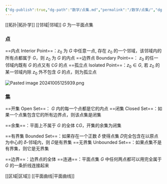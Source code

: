 ```yaml
---
{"dg-publish":true,"dg-path":"数学/点集.md","permalink":"/数学/点集/","dgPassFrontmatter":true,"noteIcon":"","created":"2024-05-21T15:20:28.184+08:00","updated":"2024-10-05T15:41:35.841+08:00"}
---
```


[[拓扑\|拓扑学]]  [[邻域\|邻域]]
$G$ 为一平面点集

### 点
==内点 Interior Point==：$z_{0}$ 为 $G$ 中任意一点, 存在 $z_{0}$ 的一个邻域，该邻域内的所有点都属于 $G$，则 $z_{0}$ 为 $G$ 的内点
==边界点 Boundary Point==： $z_{0}$ 的任一邻域内既有 $G$ 的点又有 $\complement G$ 的点
==孤立点 Isolated Point==：$z_{0}\in G$, 若 $z_{0}$ 的某一邻域内除 $z_{0}$ 外不包含 $G$ 的点，则为孤立点

![Pasted image 20241005125939.png](/img/user/%E5%8A%9F%E8%83%BD%E6%80%A7%E6%96%87%E4%BB%B6%E5%A4%B9/%E8%BD%BD%E5%85%A5%E7%9A%84%E5%AA%92%E4%BD%93%E8%B5%84%E6%BA%90/Pasted%20image%2020241005125939.png)


### 集
==开集 Open Set==： $G$ 内的每一个点都是它的内点
==闭集 Closed Set==：如果一个点集包含它的所有边界点，则该点集是闭集

==余集==：平面上不属于 $G$ 的全体 $\complement G$，开集的余集为闭集

==有界集 Bounded Set==：如果存在一个正数 𝛿 使得点集 𝐷完全包含在以原点为中心的 𝛿-邻域内，则 𝐷是有界集
==无界集 Unbounded Set==：如果点集不是有界集，则它是无界集

==边界==：边界点的全体
==连通==：平面点集 $G$ 中任何两点都可以用完全属于 $G$ 的一条折线连接起来

[[区域\|区域]]
[[平面曲线\|平面曲线]]


